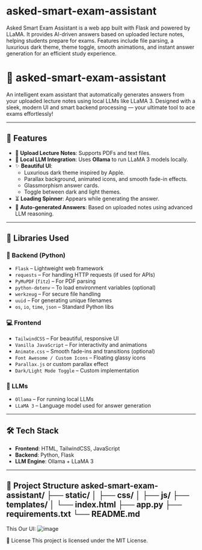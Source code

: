 # asked-smart-exam-assistant
Asked Smart Exam Assistant is a web app built with Flask and powered by LLaMA. It provides AI-driven answers based on uploaded lecture notes, helping students prepare for exams. Features include file parsing, a luxurious dark theme, theme toggle, smooth animations, and instant answer generation for an efficient study experience.

# 🧠 asked-smart-exam-assistant

An intelligent exam assistant that automatically generates answers from your uploaded lecture notes using local LLMs like LLaMA 3. Designed with a sleek, modern UI and smart backend processing — your ultimate tool to ace exams effortlessly!

---

## 🚀 Features

- 📄 **Upload Lecture Notes**: Supports PDFs and text files.
- 🧠 **Local LLM Integration**: Uses **Ollama** to run LLaMA 3 models locally.
- ✨ **Beautiful UI**:
  - Luxurious dark theme inspired by Apple.
  - Parallax background, animated icons, and smooth fade-in effects.
  - Glassmorphism answer cards.
  - Toggle between dark and light themes.
- ⏳ **Loading Spinner**: Appears while generating the answer.
- 📜 **Auto-generated Answers**: Based on uploaded notes using advanced LLM reasoning.

---

## 🔧 Libraries Used

### 🐍 Backend (Python)

- `Flask` – Lightweight web framework
- `requests` – For handling HTTP requests (if used for APIs)
- `PyMuPDF` (`fitz`) – For PDF parsing
- `python-dotenv` – To load environment variables (optional)
- `werkzeug` – For secure file handling
- `uuid` – For generating unique filenames
- `os`, `io`, `time`, `json` – Standard Python libs

### 💻 Frontend

- `TailwindCSS` – For beautiful, responsive UI
- `Vanilla JavaScript` – For interactivity and animations
- `Animate.css` – Smooth fade-ins and transitions (optional)
- `Font Awesome / Custom Icons` – Floating glassy icons
- `Parallax.js` or custom parallax effect
- `Dark/Light Mode Toggle` – Custom implementation

### 🤖 LLMs

- `Ollama` – For running local LLMs
- `LLaMA 3` – Language model used for answer generation

---

## 🛠️ Tech Stack

- **Frontend**: HTML, TailwindCSS, JavaScript
- **Backend**: Python, Flask
- **LLM Engine**: Ollama + LLaMA 3

---
📁 Project Structure
asked-smart-exam-assistant/
├── static/
│   ├── css/
│   ├── js/
├── templates/
│   └── index.html
├── app.py
├── requirements.txt
└── README.md
------
This Our UI:
![image](https://github.com/user-attachments/assets/d5cd7fdf-762f-42b9-a91b-3ab752eb3dda)

📜 License
This project is licensed under the MIT License.
